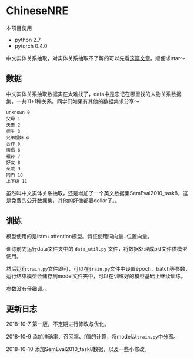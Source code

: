 # ChineseNRE
本项目使用
+ python 2.7
+ pytorch 0.4.0

中文实体关系抽取，对实体关系抽取不了解的可以先看<a href="https://blog.csdn.net/buppt/article/details/82961979">这篇文章</a>。顺便求star～

## 数据
中文实体关系抽取数据实在太难找了，data中是忘记在哪里找的人物关系数据集，一共11+1种关系。同学们如果有其他的数据集求分享～
```
unknown 0
父母 1
夫妻 2
师生 3
兄弟姐妹 4
合作 5
情侣 6
祖孙 7
好友 8
亲戚 9
同门 10
上下级 11
```

虽然叫中文实体关系抽取，还是增加了一个英文数据集SemEval2010_task8，这是免费的公开数据集，其他的好像都要dollar了。。

## 训练
模型使用的是lstm+attention模型。特征使用词向量+位置向量。

训练前先运行data文件夹中的 `data_util.py` 文件，将数据处理成pkl文件供模型使用。

然后运行`train.py`文件即可，可以在`train.py`文件中设置epoch、batch等参数，运行结束模型会储存到model文件夹中，可以在训练好的模型基础上继续训练。


参数没有仔细调。。


## 更新日志
2018-10-7 第一版，不定期进行修改与优化。

2018-10-9 添加准确率、召回率、f值的计算，将model从`train.py`中分离。

2018-10-10 添加SemEval2010_task8数据，以及一些小修改。

